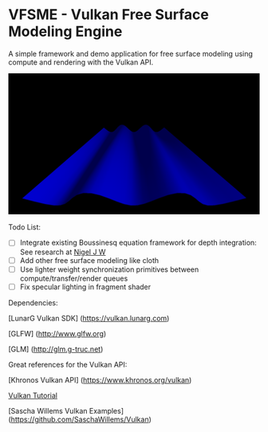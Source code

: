 # VFSME - Vulkan Free Surface Modeling Engine

A simple framework and demo application for free surface modeling using compute and rendering with the Vulkan API.

![Screenshot](/screenshot.png)

Todo List:
- [ ] Integrate existing Boussinesq equation framework for depth integration: See research at [Nigel J W](http://nigeljw.com)
- [ ] Add other free surface modeling like cloth
- [ ] Use lighter weight synchronization primitives between compute/transfer/render queues
- [ ] Fix specular lighting in fragment shader

Dependencies:

[LunarG Vulkan SDK] (https://vulkan.lunarg.com)

[GLFW] (http://www.glfw.org)

[GLM] (http://glm.g-truc.net)

Great references for the Vulkan API:

[Khronos Vulkan API] (https://www.khronos.org/vulkan)

[Vulkan Tutorial](https://vulkan-tutorial.com)

[Sascha Willems Vulkan Examples] (https://github.com/SaschaWillems/Vulkan)
